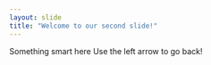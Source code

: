 ```yaml
---
layout: slide
title: "Welcome to our second slide!"
---
```

Something smart here
Use the left arrow to go back!
